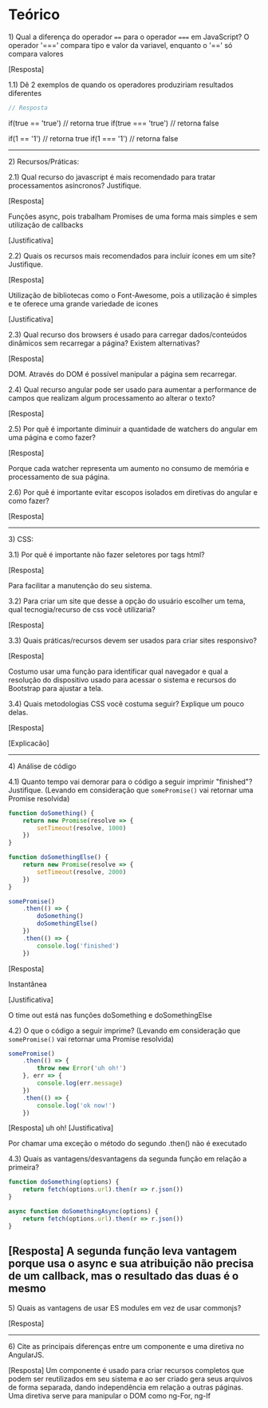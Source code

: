 # Teórico

1\) Qual a diferença do operador `==` para o operador `===` em JavaScript?
O operador '===' compara tipo e valor da variavel, enquanto o '==' só compara valores

[Resposta]

1.1) Dê 2 exemplos de quando os operadores produziriam resultados diferentes


```js
// Resposta
```
if(true == 'true') // retorna true
if(true === 'true') // retorna false

if(1 == '1') // retorna true
if(1 === '1') // retorna false

---

2\) Recursos/Práticas:

2.1) Qual recurso do javascript é mais recomendado para tratar processamentos asíncronos? Justifique.

[Resposta]

Funções async, pois trabalham Promises de uma forma mais simples e sem utilização de callbacks

[Justificativa]

2.2) Quais os recursos mais recomendados para incluir ícones em um site? Justifique.

[Resposta]

Utilização de bibliotecas como o Font-Awesome, pois a utilização é simples e te oferece uma grande variedade de icones

[Justificativa]

2.3) Qual recurso dos browsers é usado para carregar dados/conteúdos dinâmicos sem recarregar a página? Existem alternativas?

[Resposta]

DOM. Através do DOM é possível manipular a página sem recarregar.

2.4) Qual recurso angular pode ser usado para aumentar a performance de campos que realizam algum processamento ao alterar o texto?

[Resposta]

2.5) Por quê é importante diminuir a quantidade de watchers do angular em uma página e como fazer?

[Resposta]

Porque cada watcher representa um aumento no consumo de memória e processamento de sua página.

2.6) Por quê é importante evitar escopos isolados em diretivas do angular e como fazer?

[Resposta]

---

3\) CSS:

3.1) Por quê é importante não fazer seletores por tags html?

[Resposta]

Para facilitar a manutenção do seu sistema.

3.2) Para criar um site que desse a opção do usuário escolher um tema, qual tecnogia/recurso de css você utilizaria?

[Resposta]

3.3) Quais práticas/recursos devem ser usados para criar sites responsivo?

[Resposta]

Costumo usar uma função para identificar qual navegador e qual a resolução do dispositivo usado para acessar o sistema e recursos do Bootstrap para ajustar a tela.

3.4) Quais metodologias CSS você costuma seguir? Explique um pouco delas.

[Resposta]

[Explicacão]

---

4\) Análise de código

4.1) Quanto tempo vai demorar para o código a seguir imprimir "finished"? Justifique. (Levando em consideração que `somePromise()` vai retornar uma Promise resolvida)
```js
function doSomething() {
    return new Promise(resolve => {
        setTimeout(resolve, 1000)
    })
}

function doSomethingElse() {
    return new Promise(resolve => {
        setTimeout(resolve, 2000)
    })
}

somePromise()
    .then(() => {
        doSomething()
        doSomethingElse()
    })
    .then(() => {
        console.log('finished')
    })

```

[Resposta]

Instantânea

[Justificativa]

O time out está nas funções doSomething e doSomethingElse

4.2) O que o código a seguir imprime? (Levando em consideração que `somePromise()` vai retornar uma Promise resolvida)
```js
somePromise()
    .then(() => {
        throw new Error('uh oh!')
    }, err => {
        console.log(err.message)
    })
    .then(() => {
        console.log('ok now!')
    })
```

[Resposta]
uh oh!
[Justificativa]

Por chamar uma exceção o método do segundo .then() não é executado

4.3\) Quais as vantagens/desvantagens da segunda função em relação a primeira?
```js
function doSomething(options) {
    return fetch(options.url).then(r => r.json())
}

async function doSomethingAsync(options) {
    return fetch(options.url).then(r => r.json())
}
```

[Resposta]
A segunda função leva vantagem porque usa o async e sua atribuição não precisa de um callback, mas o resultado das duas é o mesmo
---

5\) Quais as vantagens de usar ES modules em vez de usar commonjs?

[Resposta]

---

6\) Cite as principais diferenças entre um componente e uma diretiva no AngularJS.

[Resposta]
Um componente é usado para criar recursos completos que podem ser reutilizados em seu sistema e ao ser criado gera seus arquivos de forma separada, dando independência em relação a outras páginas.
Uma diretiva serve para manipular o DOM como ng-For, ng-If 
